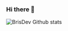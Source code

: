 ### Hi there 👋
![BrisDev Github stats](https://github-readme-stats.vercel.app/api?username=brisdev&show_icons=true&hide_border=true)
